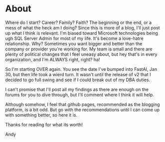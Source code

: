 # About

Where do I start? Career? Family? Faith? The beginning or the end, or a mess of what the heck am I doing?
Since this is more of a blog, I'll just post up what I think is relevant.  I'm biased toward Microsoft technologies being ugh SQL Server Admin for most of my life.  It's become a love-hatre relationship.  Why?  Sometimes you want bigger and better than the company or provider you're working for.
My team is small and there are plenty of political changes that I feel uneasy about, but hey that's in every organization, and I'm ALWAYS right, right? ha!

So I'm starting OVER again.  You see the date I've bumped into FastAI, Jan 30, but then life took a wierd turn.
It wasn't until the release of v2 that I decided to go full swing and see if I could break out of my DBA duties.

I can't promise that I'll post all my findings as there are enough on the forums for you to dive through, but I'll comment where I think it will help.

Although somehow, I feel that github pages, recommended as the blogging platform, is a bit odd.  But go with the recommendations until I can come up with something better, so here it is.

Thanks for reading for what its worth!

Andy
